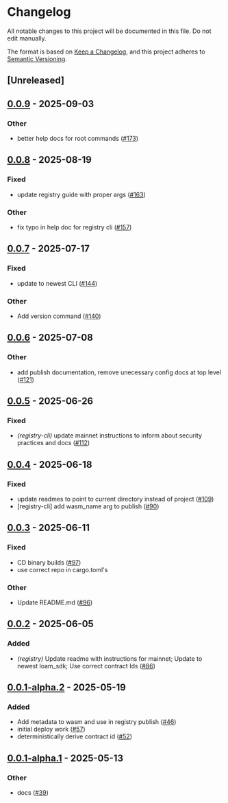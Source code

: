 # Changelog

All notable changes to this project will be documented in this file. Do not edit manually.

The format is based on [Keep a Changelog](https://keepachangelog.com/en/1.0.0/),
and this project adheres to [Semantic Versioning](https://semver.org/spec/v2.0.0.html).

## [Unreleased]

## [0.0.9](https://github.com/AhaLabs/scaffold-stellar/compare/stellar-registry-cli-v0.0.8...stellar-registry-cli-v0.0.9) - 2025-09-03

### Other

- better help docs for root commands ([#173](https://github.com/AhaLabs/scaffold-stellar/pull/173))

## [0.0.8](https://github.com/AhaLabs/scaffold-stellar/compare/stellar-registry-cli-v0.0.7...stellar-registry-cli-v0.0.8) - 2025-08-19

### Fixed

- update registry guide with proper args ([#163](https://github.com/AhaLabs/scaffold-stellar/pull/163))

### Other

- fix typo in help doc for registry cli ([#157](https://github.com/AhaLabs/scaffold-stellar/pull/157))

## [0.0.7](https://github.com/AhaLabs/scaffold-stellar/compare/stellar-registry-cli-v0.0.6...stellar-registry-cli-v0.0.7) - 2025-07-17

### Fixed

- update to newest CLI ([#144](https://github.com/AhaLabs/scaffold-stellar/pull/144))

### Other

- Add version command ([#140](https://github.com/AhaLabs/scaffold-stellar/pull/140))

## [0.0.6](https://github.com/AhaLabs/scaffold-stellar/compare/stellar-registry-cli-v0.0.5...stellar-registry-cli-v0.0.6) - 2025-07-08

### Other

- add publish documentation, remove unecessary config docs at top level ([#121](https://github.com/AhaLabs/scaffold-stellar/pull/121))

## [0.0.5](https://github.com/AhaLabs/scaffold-stellar/compare/stellar-registry-cli-v0.0.4...stellar-registry-cli-v0.0.5) - 2025-06-26

### Fixed

- *(registry-cli)* update mainnet instructions to inform about security practices and docs ([#112](https://github.com/AhaLabs/scaffold-stellar/pull/112))

## [0.0.4](https://github.com/AhaLabs/scaffold-stellar/compare/stellar-registry-cli-v0.0.3...stellar-registry-cli-v0.0.4) - 2025-06-18

### Fixed

- update readmes to point to current directory instead of project ([#109](https://github.com/AhaLabs/scaffold-stellar/pull/109))
- [registry-cli] add wasm_name arg to publish  ([#90](https://github.com/AhaLabs/scaffold-stellar/pull/90))

## [0.0.3](https://github.com/AhaLabs/scaffold-stellar/compare/stellar-registry-cli-v0.0.2...stellar-registry-cli-v0.0.3) - 2025-06-11

### Fixed

- CD binary builds  ([#97](https://github.com/AhaLabs/scaffold-stellar/pull/97))
- use correct repo in cargo.toml's

### Other

- Update README.md ([#96](https://github.com/AhaLabs/scaffold-stellar/pull/96))

## [0.0.2](https://github.com/AhaLabs/scaffold-stellar/compare/stellar-registry-cli-v0.0.1...stellar-registry-cli-v0.0.2) - 2025-06-05

### Added

- *(registry)* Update readme with instructions for mainnet; Update to newest loam_sdk; Use correct contract Ids ([#86](https://github.com/AhaLabs/scaffold-stellar/pull/86))

## [0.0.1-alpha.2](https://github.com/AhaLabs/scaffold-stellar/compare/stellar-registry-cli-v0.0.1-alpha.1...stellar-registry-cli-v0.0.1-alpha.2) - 2025-05-19

### Added

- Add metadata to wasm and use in registry publish ([#46](https://github.com/AhaLabs/scaffold-stellar/pull/46))
- initial deploy work ([#57](https://github.com/AhaLabs/scaffold-stellar/pull/57))
- deterministically derive contract id ([#52](https://github.com/AhaLabs/scaffold-stellar/pull/52))

## [0.0.1-alpha.1](https://github.com/AhaLabs/scaffold-stellar/compare/stellar-registry-cli-v0.0.1-alpha...stellar-registry-cli-v0.0.1-alpha.1) - 2025-05-13

### Other

- docs ([#39](https://github.com/AhaLabs/scaffold-stellar/pull/39))
